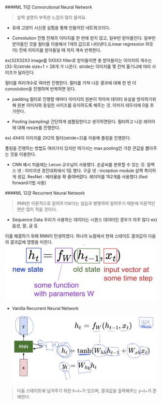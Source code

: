####ML 11강 Convorutional Neural Network
>살짝 설명이 부족한 느낌이 많이 들어요.

+ 유래
 고양이 시신경 실험을 통해 만들어진 네트워크이다.

+ Convolution 진행
 전체의 이미지를 한 번에 받지 않고, 일부만 받아들인다.
 일부만 받아들인 것을 필터를 이용해서 1개의 값으로 나타낸다.(Linear regression 하듯이)
 전체 이미지를 받아들일 때 까지 계속 반복한다.
 
 ex)32X32X3 image를 5X5X3 filter로 받아들이면 총 받아들이는 이미지의 개수는 (32-5)/stride size+1 = 28개 가 나온다. stride는 이미지를 몇 칸씩 옮기냐에 따라 사이즈가 달라진다.
 
 필터를 여러개수로 여러번 진행한다. 필터를 거쳐 나온 결과에 대해 한 번 더 convolution을 진행하며 반복하면 된다.

+ padding
 필터로 진행할 때마다 이미지의 원본이 작아져 데이터 유실을 방지하기위해 원본 이미지와 동일한 사이즈를 유지하도록 해주는 것. 이미지 테두리에 0을 추가한다.
 
+ Pooling (sampling)
 간단하게 샘플링한다고 생각하면된다. 필터하고 나온 레이어에 대해 resize를 진행한다.

 ex) 4X4의 이미지를 2X2의 필터(stride=2)를 이용해 풀링을 진행한다. 
 
 풀링을 진행하는 방법도 여러가지 있지만 여기서는 max pooling인 가장 큰값을 뽑아주는 것을 이용한다.

+ CNN 예시
 처음에는 Lecun 교수님이 사용했다. 손글씨를 분류할 수 있는 것.
 알렉스 넷 : 이미지넷 경진대회에서 1등 했다.
 구글 넷 : inception module 살짝 특이하게 생김.
 ResNet : 에러율을 확 줄여버렸다. 레이어를 152개를 사용했다.(fast forward기법 사용)

####ML 12강 Recurrent Neural Network
> RNN은 이론적으로 알려주기보다는 실습과 병행하여 알려주기 때문에 이론적인 면은 많이 적을 것이다.

+ Sequence Data
 우리가 사용하는 데이터는 시퀀스 데이터인 경우가 아주 많다 
 ex) 음성, 말, 글 등

이를 해결하기 위해 RNN이 탄생하였다. 하나의 뉴럴에서 현재 스테이트 결과값이 다음의 결과값에 영향을 미친다. 
  <img src="./image19.png"  width="500">

+ Vanilla Recurrent Neural Network

  <img src="./image20.png"  width="500">
> 다음 스테이트에 넘겨주기 위한 h~t~가 있으며, 결과값을 출력해주는 y~t~가 존재한다.

